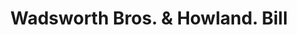 ---
doi: 10.7916/D8FT9Z27
date_other: '1880'
date_other_textual: 1880-1889
form: printed ephemera
genre:
- Invoices
name:
- Wadsworth Bros. & Howland
object_in_context_url: https://biggert.cul.columbia.edu/items/view/ave_biggert_00467
subject_hierarchical_geographic:
- Boston, Massachusetts, United States
subject_name:
- Wadsworth Bros. & Howland
title: Wadsworth Bros. & Howland. Bill
sort_title: Wadsworth Bros. & Howland. Bill
call_number: ave_biggert_00467
coordinates:
- 42.35805555555556,-71.06361111111111
pid: ave_biggert_00467
identifiers: ave_biggert_00467
thumbnail: https://derivativo-2.library.columbia.edu/iiif/2/ldpd:344180/full/!256,256/0/native.jpg
permalink: /biggert/ave_biggert_00467/
layout: iiif-image-page
---